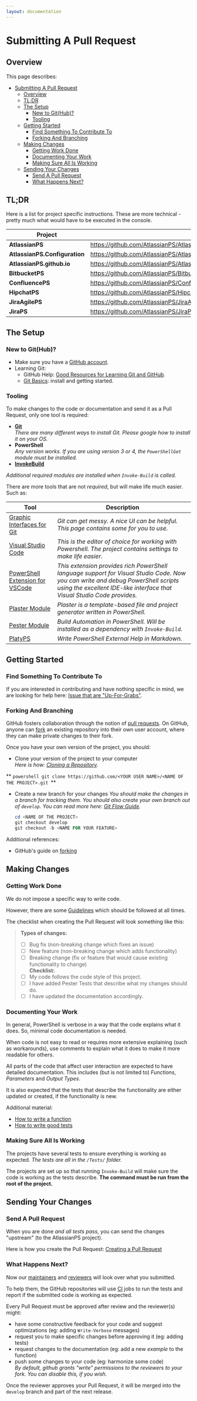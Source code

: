 ```yaml
---
layout: documentation
---
```

# Submitting A Pull Request

## Overview

This page describes:

- [Submitting A Pull Request](#submitting-a-pull-request)
  - [Overview](#overview)
  - [TL;DR](#tldr)
  - [The Setup](#the-setup)
    - [New to Git(Hub)?](#new-to-github)
    - [Tooling](#tooling)
  - [Getting Started](#getting-started)
    - [Find Something To Contribute To](#find-something-to-contribute-to)
    - [Forking And Branching](#forking-and-branching)
  - [Making Changes](#making-changes)
    - [Getting Work Done](#getting-work-done)
    - [Documenting Your Work](#documenting-your-work)
    - [Making Sure All Is Working](#making-sure-all-is-working)
  - [Sending Your Changes](#sending-your-changes)
    - [Send A Pull Request](#send-a-pull-request)
    - [What Happens Next?](#what-happens-next)

## TL;DR

Here is a list for project specific instructions.
These are more technical - pretty much what would have to be executed in the console.

| Project                       | Instructions                                                                           |
| ----------------------------- | -------------------------------------------------------------------------------------- |
| **AtlassianPS**               | <https://github.com/AtlassianPS/AtlassianPS/blob/master/CONTRIBUTING.md>               |
| **AtlassianPS.Configuration** | <https://github.com/AtlassianPS/AtlassianPS.Configuration/blob/master/CONTRIBUTING.md> |
| **AtlassianPS.github.io**     | <https://github.com/AtlassianPS/AtlassianPS.github.io/blob/master/CONTRIBUTING.md>     |
| **BitbucketPS**               | <https://github.com/AtlassianPS/BitbucketPS/blob/master/CONTRIBUTING.md>               |
| **ConfluencePS**              | <https://github.com/AtlassianPS/ConfluencePS/blob/master/CONTRIBUTING.md>              |
| **HipchatPS**                 | <https://github.com/AtlassianPS/HipchatPS/blob/master/CONTRIBUTING.md>                 |
| **JiraAgilePS**               | <https://github.com/AtlassianPS/JiraAgilePS/blob/master/CONTRIBUTING.md>               |
| **JiraPS**                    | <https://github.com/AtlassianPS/JiraPS/blob/master/CONTRIBUTING.md>                    |

## The Setup

### New to Git(Hub)?

- Make sure you have a [GitHub account](https://github.com/signup/free).
- Learning Git:
  - GitHub Help: [Good Resources for Learning Git and GitHub][good-git-resources].
  - [Git Basics](https://github.com/PowerShell/PowerShell/blob/master/docs/git/basics.md): install and getting started.

### Tooling

To make changes to the code or documentation and send it as a Pull Request, only one tool is required:

- **[Git]**  
_There are many different ways to install Git._
_Please google how to install it on your OS._
- **PowerShell**  
_Any version works._
_If you are using version 3 or 4, the `PowerShellGet` module must be installed._
- **[InvokeBuild]**

_Additional required modules are installed when `Invoke-Build` is called._

There are more tools that are not _required_, but will make life much easier.
Such as:

| Tool                                                             | Description                                                                                                                                                                                                |
| ---------------------------------------------------------------- | ---------------------------------------------------------------------------------------------------------------------------------------------------------------------------------------------------------- |
| [Graphic Interfaces for Git](https://git-scm.com/downloads/guis) | _Git can get messy. A nice UI can be helpful. This page contains some for you to use._                                                                                                                     |
| [Visual Studio Code]                                             | _This is the editor of choice for working with Powershell. The project contains settings to make life easier._                                                                                             |
| [PowerShell Extension for VSCode]                                | _This extension provides rich PowerShell language support for Visual Studio Code. Now you can write and debug PowerShell scripts using the excellent IDE-like interface that Visual Studio Code provides._ |
| [Plaster Module]                                                 | _Plaster is a template-based file and project generator written in PowerShell._                                                                                                                            |
| [Pester Module]                                                  | _Build Automation in PowerShell. Will be installed as a dependency with `Invoke-Build`._                                                                                                                   |
| [PlatyPS]                                                        | _Write PowerShell External Help in Markdown._                                                                                                                                                              |

## Getting Started

### Find Something To Contribute To

If you are interested in contributing and have nothing specific in mind,
we are looking for help here: [Issue that are "Up-For-Grabs"](https://github.com/issues?utf8=✓&q=is%3Aopen+user%3AAtlassianPS+label%3Aup-for-grabs).

### Forking And Branching

GitHub fosters collaboration through the notion of [pull requests][using-prs].
On GitHub, anyone can [fork][fork-a-repo] an existing repository
into their own user account, where they can make private changes to their fork.

Once you have your own version of the project, you should:

- Clone your version of the project to your computer  
_Here is how: [Cloning a Repository](https://help.github.com/articles/cloning-a-repository/)._  

**    ```powershell
    git clone https://github.com/<YOUR USER NAME>/<NAME OF THE PROJECT>.git
    ```**

- Create a new branch for your changes
_You should make the changes in a branch for tracking them._
_You should also create your own branch out of `develop`._
_You can read more here: [Git Flow Guide](https://www.atlassian.com/git/tutorials/comparing-workflows/gitflow-workflow)._

    ```powershell
    cd <NAME OF THE PROJECT>
    git checkout develop
    git checkout -b <NAME FOR YOUR FEATURE>
    ```

Additional references:

- GitHub's guide on [forking](https://guides.github.com/activities/forking/)

## Making Changes

### Getting Work Done

We do not impose a specific way to write code.

However, there are some [Guidelines](our-guidelines.html) which should be followed at all times.

The checklist when creating the Pull Request will look something like this:

> **Types of changes:**  
>
> - [ ] Bug fix (non-breaking change which fixes an issue)  
> - [ ] New feature (non-breaking change which adds functionality)  
> - [ ] Breaking change (fix or feature that would cause existing functionality to change)  
> **Checklist:**  
> - [ ] My code follows the code style of this project.  
> - [ ] I have added Pester Tests that describe what my changes should do.  
> - [ ] I have updated the documentation accordingly.

### Documenting Your Work

In general, PowerShell is verbose in a way that the code explains what it does.
So, minimal code documentation is needed.

When code is not easy to read or requires more extensive explaining (such as workarounds),
use comments to explain what it does to make it more readable for others.

All parts of the code that affect user interaction are expected to have detailed documentation.
This includes (but is not limited to) _Functions_, _Parameters_ and _Output Types_.

It is also expected that the tests that describe the functionality are either updated or created, if the functionality is new.

Additional material:

- [How to write a function](writing-functions.html)
- [How to write good tests](writing-tests.html)

### Making Sure All Is Working

The projects have several tests to ensure everything is working as expected.
_The tests are all in the `/Tests/` folder._

The projects are set up so that running `Invoke-Build` will make sure the code is working as the tests describe.
**The command must be run from the root of the project.**

## Sending Your Changes

### Send A Pull Request

When you are done _and all tests pass_, you can send the changes "upstream" (to the AtlassianPS project).

Here is how you create the Pull Request: [Creating a Pull Request](https://help.github.com/articles/creating-a-pull-request/)

### What Happens Next?

Now our [maintainers](https://github.com/orgs/AtlassianPS/teams/maintainers) and [reviewers](https://github.com/orgs/AtlassianPS/teams/reviewers) will look over what you submitted.

To help them, the GitHub repositories will use [CI](https://en.wikipedia.org/wiki/Continuous_integration) jobs to run the tests and report if the submitted code is working as expected.

Every Pull Request must be approved after review and the reviewer(s) might:

- have some constructive feedback for your code and suggest optimizations (eg: adding `Write-Verbose` messages)
- request you to make specific changes before approving it (eg: adding tests)
- request changes to the documentation (eg: add a new _example_ to the function)
- push some changes to your code (eg: harmonize some code)  
_By default, github grants "write" permissions to the reviewers to your fork._
_You can disable this, if you wish._

Once the reviewer approves your Pull Request, it will be merged into the `develop` branch and part of the next release.

<!-- reference-style links -->
  [Pester Module]: https://github.com/pester/Pester
  [Git]: https://git-scm.com
  [Visual Studio Code]: https://code.visualstudio.com
  [Plaster Module]: https://github.com/PowerShell/Plaster
  [PowerShell Extension for VSCode]: https://marketplace.visualstudio.com/items?itemName=ms-vscode.PowerShell
  [InvokeBuild]: https://github.com/nightroman/Invoke-Build
  [PlatyPS]: https://github.com/PowerShell/platyPS
  [using-prs]: https://help.github.com/articles/using-pull-requests/
  [fork-a-repo]: https://help.github.com/articles/fork-a-repo/
  [good-git-resources]: https://help.github.com/articles/good-resources-for-learning-git-and-github/
